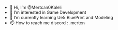 - 👋 Hi, I’m @Mertcan0Kaleli
- 👀 I’m interested in Game Development
- 🌱 I’m currently learning Ue5 BluePrint and Modeling
- 📫 How to reach me discord : .mertcn
